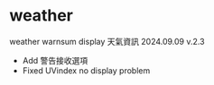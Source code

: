 # weather
weather warnsum display 天氣資訊
  2024.09.09 v.2.3
- Add 警告接收選項
- Fixed UVindex no display problem

